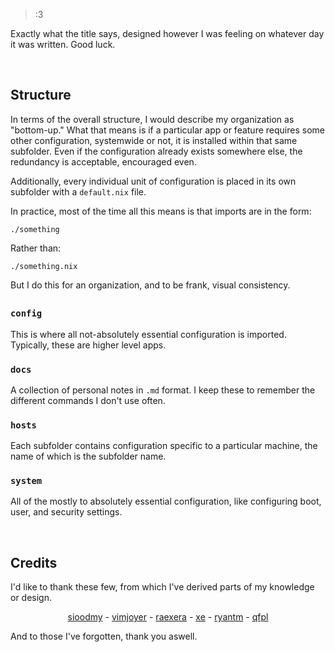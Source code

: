 > :3

Exactly what the title says, designed however I was feeling on whatever day it was written. Good luck.


<br />


## Structure
In terms of the overall structure, I would describe my organization as "bottom-up." 
What that means is if a particular app or feature requires some other configuration, systemwide or not, it is installed within that same subfolder.
Even if the configuration already exists somewhere else, the redundancy is acceptable, encouraged even.

Additionally, every individual unit of configuration is placed in its own subfolder with a `default.nix` file. 

In practice, most of the time all this means is that imports are in the form:
```
./something
```
Rather than:
```
./something.nix
```
But I do this for an organization, and to be frank, visual consistency.
## 


### `config`
This is where all not-absolutely essential configuration is imported. Typically, these are higher level apps.

### `docs`
A collection of personal notes in `.md` format. I keep these to remember the different commands I don't use often.

### `hosts`
Each subfolder contains configuration specific to a particular machine, the name of which is the subfolder name.

### `system`
All of the mostly to absolutely essential configuration, like configuring boot, user, and security settings.


<br />


## Credits
I'd like to thank these few, from which I've derived parts of my knowledge or design.

<p align="center">
  <a href="https://github.com/sioodmy">sioodmy</a> - 
  <a href="https://github.com/vimjoyer">vimjoyer</a> -
  <a href="https://github.com/raexera">raexera</a> -
  <a href="https://github.com/xe">xe</a> -
  <a href="https://github.com/ryantm">ryantm</a> -
  <a href="https://github.com/qfpl">qfpl</a>
</p>

And to those I've forgotten, thank you aswell.
